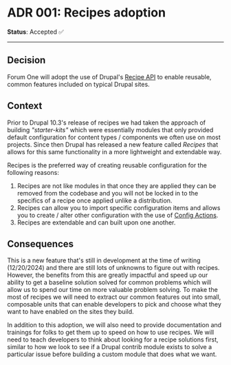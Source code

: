 # ADR 001: Recipes adoption

**Status**: Accepted ✅

---
## Decision
Forum One will adopt the use of Drupal's [Recipe API](https://www.drupal.org/docs/extending-drupal/drupal-recipes) to enable reusable, common features included on typical Drupal sites.

## Context
Prior to Drupal 10.3's release of recipes we had taken the approach of building _"starter-kits"_ which were essentially modules that only provided default configuration for content types / components we often use on most projects.
Since then Drupal has released a new feature called _Recipes_ that allows for this same functionality in a more lightweight and extendable way.

Recipes is the preferred way of creating reusable configuration for the following reasons:
1. Recipes are not like modules in that once they are applied they can be removed from the codebase and you will not be locked in to the specifics of a recipe once applied unlike a distribution.
2. Recipes can allow you to import specific configuration items and allows you to create / alter other configuration with the use of [Config Actions](https://git.drupalcode.org/project/distributions_recipes/-/blob/1.0.x/docs/config_action_list.md).
3. Recipes are extendable and can built upon one another. 

## Consequences
This is a new feature that's still in development at the time of writing (12/20/2024) and there are still lots of unknowns to figure out with recipes. However, the benefits from this are greatly impactful and speed up our ability to get a baseline solution solved for common problems which will allow us to spend our time on more valuable problem solving.
To make the most of recipes we will need to extract our common features out into small, composable units that can enable developers to pick and choose what they want to have enabled on the sites they build.

In addition to this adoption, we will also need to provide documentation and trainings for folks to get them up to speed on how to use recipes. We will need to teach developers to think about looking for a recipe solutions first, similar to how we look to see if a Drupal contrib module exists to solve a particular issue before building a custom module that does what we want.